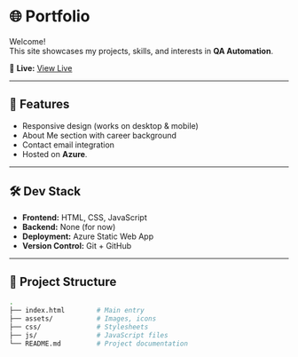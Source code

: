 # 🌐 Portfolio 

Welcome!  
This site showcases my projects, skills, and interests in **QA Automation**.  

🔗 **Live:** [View Live](https://www.saysaudi.com/)  

---

## 🚀 Features  
- Responsive design (works on desktop & mobile)  
- About Me section with career background  
- Contact email integration  
- Hosted on **Azure**.

---

## 🛠️ Dev Stack  
- **Frontend:** HTML, CSS, JavaScript
- **Backend:** None (for now)
- **Deployment:** Azure Static Web App 
- **Version Control:** Git + GitHub  

---

## 📂 Project Structure  
```bash
.
├── index.html        # Main entry
├── assets/           # Images, icons
├── css/              # Stylesheets
├── js/               # JavaScript files
└── README.md         # Project documentation
